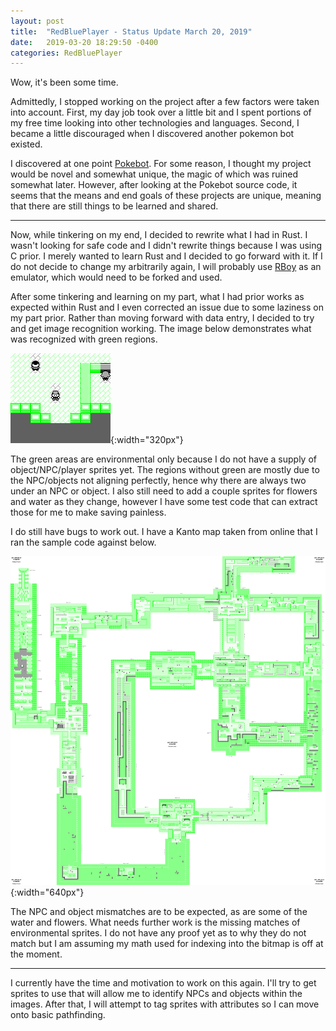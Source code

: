 ```yaml
---
layout: post
title:  "RedBluePlayer - Status Update March 20, 2019"
date:   2019-03-20 18:29:50 -0400
categories: RedBluePlayer
---
```


Wow, it's been some time. 

Admittedly, I stopped working on the project after a few factors were taken into account. First, my day job took over a little bit and I spent portions of my free time looking into other technologies and languages. Second, I became a little discouraged when I discovered another pokemon bot existed.

I discovered at one point [Pokebot]({https://github.com/alexkara15/PokeBot}). For some reason, I thought my project would be novel and somewhat unique, the magic of which was ruined somewhat later. However, after looking at the Pokebot source code, it seems that the means and end goals of these projects are unique, meaning that there are still things to be learned and shared.

***

Now, while tinkering on my end, I decided to rewrite what I had in Rust. I wasn't looking for safe code and I didn't rewrite things because I was using C prior. I merely wanted to learn Rust and I decided to go forward with it. If I do not decide to change my arbitrarily again, I will probably use [RBoy]({https://github.com/mvdnes/rboy}) as an emulator, which would need to be forked and used.

After some tinkering and learning on my part, what I had prior works as expected within Rust and I even corrected an issue due to some laziness on my part prior. Rather than moving forward with data entry, I decided to try and get image recognition working. The image below demonstrates what was recognized with green regions.

![](/assets/test_color_ident_23.png){:width="320px"} 

The green areas are environmental only because I do not have a supply of object/NPC/player sprites yet. The regions without green are mostly due to the NPC/objects not aligning perfectly, hence why there are always two under an NPC or object. I also still need to add a couple sprites for flowers and water as they change, however I have some test code that can extract those for me to make saving painless.

I do still have bugs to work out. I have a Kanto map taken from online that I ran the sample code against below. 

![](/assets/kanto_color_ident.png){:width="640px"}

The NPC and object mismatches are to be expected, as are some of the water and flowers. What needs further work is the missing matches of environmental sprites. I do not have any proof yet as to why they do not match but I am assuming my math used for indexing into the bitmap is off at the moment.

***

I currently have the time and motivation to work on this again. I'll try to get sprites to use that will allow me to identify NPCs and objects within the images. After that, I will attempt to tag sprites with attributes so I can move onto basic pathfinding.
